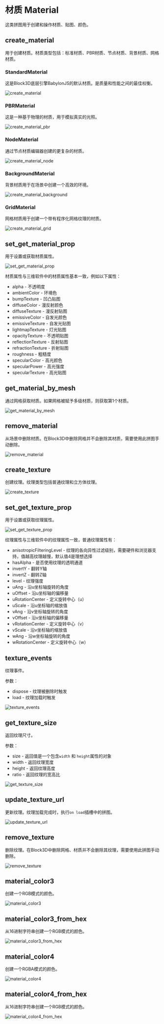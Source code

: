 # 材质 Material

这类拼图用于创建和操作材质、贴图、颜色。

## create_material

用于创建材质。材质类型包括：标准材质、PBR材质、节点材质、背景材质、网格材质。

### StandardMaterial

这是Block3D底层引擎BabylonJS的默认材质。是质量和性能之间的最佳权衡。

![create_material](https://cdn.zjbku.com/blocks/create_material.png)

### PBRMaterial

这是一种基于物理的材质，用于模拟真实的光照。

![create_material_pbr](https://cdn.zjbku.com/blocks/create_material_pbr.png)

### NodeMaterial

通过节点材质编辑器创建的更复杂的材质。

![create_material_node](https://cdn.zjbku.com/blocks/create_material_node.png)

### BackgroundMaterial

背景材质用于在场景中创建一个高效的环境。

![create_material_background](https://cdn.zjbku.com/blocks/create_material_background.png)

### GridMaterial

网格材质用于创建一个带有程序化网格纹理的材质。

![create_material_grid](https://cdn.zjbku.com/blocks/create_material_grid.png)

## set_get_material_prop

用于设置或获取材质属性。

![set_get_material_prop](https://cdn.zjbku.com/blocks/set_get_material_prop.png)

材质属性与三维软件中的材质属性基本一致，例如以下属性：

- alpha - 不透明度
- ambientColor - 环境色
- bumpTexture - 凹凸贴图
- diffuseColor - 漫反射颜色
- diffuseTexture - 漫反射贴图
- emissiveColor - 自发光颜色
- emissiveTexture - 自发光贴图
- lightmapTexture - 灯光贴图
- opacityTexture - 不透明贴图
- reflectionTexture - 反射贴图
- refractionTexture - 折射贴图
- roughness - 粗糙度
- specularColor - 高光颜色
- specularPower - 高光强度
- specularTexture - 高光贴图

## get_material_by_mesh

通过网格获取材质。如果网格被赋予多级材质，则获取第1个材质。

![get_material_by_mesh](https://cdn.zjbku.com/blocks/get_material_by_mesh.png)

## remove_material

从场景中删除材质。在Block3D中删除网格并不会删除其材质，需要使用此拼图手动删除。

![remove_material](https://cdn.zjbku.com/blocks/remove_material.png)

## create_texture

创建纹理。纹理类型包括普通纹理和立方体纹理。

![create_texture](https://cdn.zjbku.com/blocks/create_texture.png)

## set_get_texture_prop

用于设置或获取纹理属性。

![set_get_texture_prop](https://cdn.zjbku.com/blocks/set_get_texture_prop.png)

纹理属性与三维软件中的纹理属性一致，普通纹理属性有：

- anisotropicFilteringLevel - 纹理的各向异性过滤级别，需要硬件和浏览器支持，值越高纹理越慢，默认值4是理想选择
- hasAlpha - 是否使用纹理的透明通道
- invertY - 翻转Y轴
- invertZ - 翻转Z轴
- level - 纹理强度
- uAng - 沿u坐标轴旋转的角度
- uOffset - 沿u坐标轴的偏移量
- uRotationCenter - 定义旋转中心（u）
- uScale - 沿u坐标轴的缩放值
- vAng - 沿v坐标轴旋转的角度
- vOffset - 沿v坐标轴的偏移量
- vRotationCenter - 定义旋转中心（v）
- vScale - 沿v坐标轴的缩放值
- wAng - 沿w坐标轴旋转的角度
- wRotationCenter - 定义旋转中心（w）

## texture_events

纹理事件。

参数：
- dispose - 纹理被删除时触发
- load - 纹理加载时触发

![texture_events](https://cdn.zjbku.com/blocks/texture_events.png)

## get_texture_size

返回纹理尺寸。

参数：
- size - 返回值是一个包含`width` 和 `height`属性的对象
- width - 返回纹理宽度
- height - 返回纹理高度
- ratio - 返回纹理的宽高比

![get_texture_size](https://cdn.zjbku.com/blocks/get_texture_size-1.png)

## update_texture_url

更新纹理。纹理加载完成时，执行`on load`插槽中的拼图。

![update_texture_url](https://cdn.zjbku.com/blocks/update_texture_url.png)

## remove_texture

删除纹理。在Block3D中删除网格、材质并不会删除其纹理，需要使用此拼图手动删除。

![remove_texture](https://cdn.zjbku.com/blocks/remove_texture.png)

## material_color3

创建一个RGB模式的颜色。

![material_color3](https://cdn.zjbku.com/blocks/material_color3.png)

## material_color3_from_hex

从16进制字符串创建一个RGB模式的颜色。

![material_color3_from_hex](https://cdn.zjbku.com/blocks/material_color3_from_hex.png)

## material_color4

创建一个RGBA模式的颜色。

![material_color4](https://cdn.zjbku.com/blocks/material_color4.png)

## material_color4_from_hex

从16进制字符串创建一个RGB模式的颜色。

![material_color4_from_hex](https://cdn.zjbku.com/blocks/material_color4_from_hex.png)